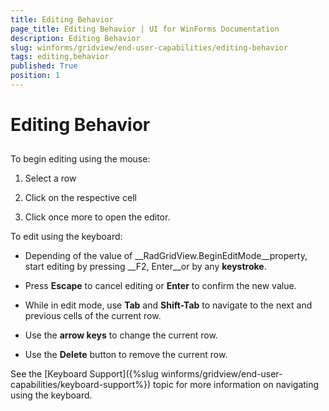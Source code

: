 ```yaml
---
title: Editing Behavior
page_title: Editing Behavior | UI for WinForms Documentation
description: Editing Behavior
slug: winforms/gridview/end-user-capabilities/editing-behavior
tags: editing,behavior
published: True
position: 1
---
```


# Editing Behavior



## 

To begin editing using the mouse:

1. Select a row

1. Click on the respective cell 

1. Click once more to open the editor. 

To edit using the keyboard:

* Depending of the value of __RadGridView.BeginEditMode__property, start editing by pressing __F2, Enter__or by any __keystroke__.

* Press __Escape__ to cancel editing or __Enter__ to confirm the new value.

* While in edit mode, use __Tab__ and __Shift-Tab__ to navigate to the next and previous cells of the current row. 

* Use the __arrow keys__ to change the current row.

* Use the __Delete__ button to remove the current row.

See the [Keyboard Support]({%slug winforms/gridview/end-user-capabilities/keyboard-support%}) topic for more information on navigating using the keyboard.
